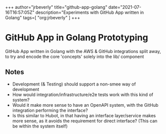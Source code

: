 +++
author="jrbeverly"
title="github-app-golang"
date="2021-07-16T16:57:05Z"
description="Experiments with GitHub App written in Golang"
tags=[
  "org:jrbeverly"
]
+++

# GitHub App in Golang Prototyping

GitHub App written in Golang with the AWS & GitHub integrations split away, to try and encode the core 'concepts' solely into the lib/ component

## Notes

- Development (& Testing) should support a non-smee way of development
- How would integration/infrastructure/e2e tests work with this kind of system?
- Would it make more sense to have an OpenAPI system, with the GitHub integration performing the interface?
- Is this similar to Hubot, in that having an interface layer/service makes more sense, as it avoids the requirement for direct interface? (This can be within the system itself)
